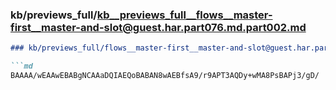 ### kb/previews_full/kb__previews_full__flows__master-first__master-and-slot@guest.har.part076.md.part002.md

```md
### kb/previews_full/flows__master-first__master-and-slot@guest.har.part076.md (part 002)

```md
BAAAA/wEAAwEBABgNCAAaDQIAEQoBABAN8wAEBfsA9/r9APT3AQDy+wMA8PsBAPj3/gD/
```

```

```
